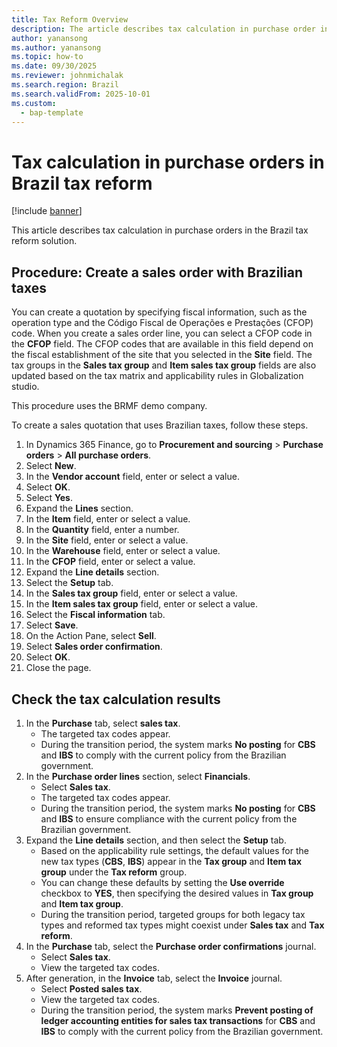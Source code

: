 ```yaml
---
title: Tax Reform Overview
description: The article describes tax calculation in purchase order in Brazil tax reform solution
author: yanansong
ms.author: yanansong
ms.topic: how-to
ms.date: 09/30/2025
ms.reviewer: johnmichalak
ms.search.region: Brazil
ms.search.validFrom: 2025-10-01
ms.custom: 
  - bap-template
---
```


# Tax calculation in purchase orders in Brazil tax reform

[!include [banner](../../includes/banner.md)]

This article describes tax calculation in purchase orders in the Brazil tax reform solution.

## Procedure: Create a sales order with Brazilian taxes

You can create a quotation by specifying fiscal information, such as the operation type and the Código Fiscal de Operações e Prestações (CFOP) code. When you create a sales order line, you can select a CFOP code in the **CFOP** field. The CFOP codes that are available in this field depend on the fiscal establishment of the site that you selected in the **Site** field. The tax groups in the **Sales tax group** and **Item sales tax group** fields are also updated based on the tax matrix and applicability rules in Globalization studio. 

This procedure uses the BRMF demo company.

To create a sales quotation that uses Brazilian taxes, follow these steps.

1. In Dynamics 365 Finance, go to **Procurement and sourcing** > **Purchase orders** > **All purchase orders**.
1. Select **New**.
1. In the **Vendor account** field, enter or select a value.
1. Select **OK**.
1. Select **Yes**.
1. Expand the **Lines** section.
1. In the **Item** field, enter or select a value.
1. In the **Quantity** field, enter a number.
1. In the **Site** field, enter or select a value.
1. In the **Warehouse** field, enter or select a value.
1. In the **CFOP** field, enter or select a value.
1. Expand the **Line details** section.
1. Select the **Setup** tab.
1. In the **Sales tax group** field, enter or select a value.
1. In the **Item sales tax group** field, enter or select a value.
1. Select the **Fiscal information** tab.
1. Select **Save**.
1. On the Action Pane, select **Sell**.
1. Select **Sales order confirmation**.
1. Select **OK**.
1. Close the page.

## Check the tax calculation results

1. In the **Purchase** tab, select **sales tax**.
   - The targeted tax codes appear. 
   - During the transition period, the system marks **No posting** for **CBS** and **IBS** to comply with the current policy from the Brazilian government.
1. In the **Purchase order lines** section, select **Financials**.
   - Select **Sales tax**.
   - The targeted tax codes appear. 
   - During the transition period, the system marks **No posting** for **CBS** and **IBS** to ensure compliance with the current policy from the Brazilian government.
1. Expand the **Line details** section, and then select the **Setup** tab.
   - Based on the applicability rule settings, the default values for the new tax types (**CBS**, **IBS**) appear in the **Tax group** and **Item tax group** under the **Tax reform** group.
   - You can change these defaults by setting the **Use override** checkbox to **YES**, then specifying the desired values in **Tax group** and **Item tax group**.
   - During the transition period, targeted groups for both legacy tax types and reformed tax types might coexist under **Sales tax** and **Tax reform**.   
1. In the **Purchase** tab, select the **Purchase order confirmations** journal.
   - Select **Sales tax**.
   - View the targeted tax codes.  
1. After generation, in the **Invoice** tab, select the **Invoice** journal.
   - Select **Posted sales tax**.
   - View the targeted tax codes.
   - During the transition period, the system marks **Prevent posting of ledger accounting entities for sales tax transactions** for **CBS** and **IBS** to comply with the current policy from the Brazilian government.

